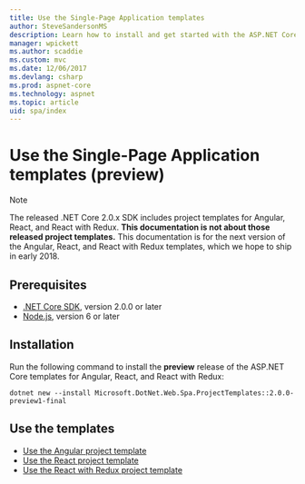 ```yaml
---
title: Use the Single-Page Application templates
author: SteveSandersonMS
description: Learn how to install and get started with the ASP.NET Core Single-Page Application (SPA) preview project templates.
manager: wpickett
ms.author: scaddie
ms.custom: mvc
ms.date: 12/06/2017
ms.devlang: csharp
ms.prod: aspnet-core
ms.technology: aspnet
ms.topic: article
uid: spa/index
---
```

# Use the Single-Page Application templates (preview)

> [!NOTE]
> The released .NET Core 2.0.x SDK includes project templates for Angular, React, and React with Redux. **This documentation is not about those released project templates.** This documentation is for the next version of the Angular, React, and React with Redux templates, which we hope to ship in early 2018.

## Prerequisites

* [.NET Core SDK](https://www.microsoft.com/net/download), version 2.0.0 or later
* [Node.js](https://nodejs.org), version 6 or later

## Installation

Run the following command to install the **preview** release of the ASP.NET Core templates for Angular, React, and React with Redux:

```console
dotnet new --install Microsoft.DotNet.Web.Spa.ProjectTemplates::2.0.0-preview1-final
```

## Use the templates

- [Use the Angular project template](xref:spa/angular)
- [Use the React project template](xref:spa/react)
- [Use the React with Redux project template](xref:spa/react-with-redux)
